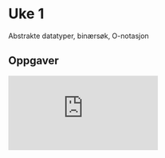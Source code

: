 # Uke 1

Abstrakte datatyper, binærsøk, O-notasjon

## Oppgaver

![O-notasjon](https://github.com/Jesperdn/IN2010_H22/blob/main/uke1/oppgaver/BigO.md)
